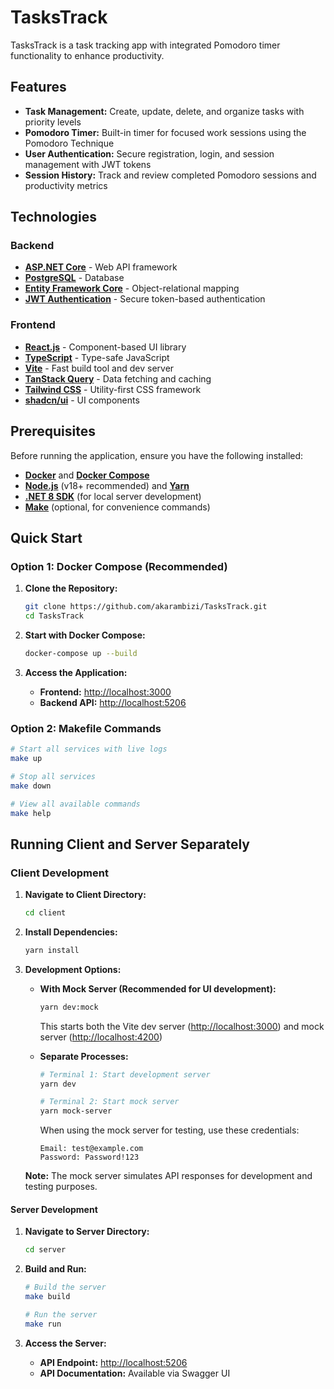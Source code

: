 # TasksTrack

TasksTrack is a task tracking app with integrated Pomodoro timer functionality to enhance productivity.

## Features

- **Task Management:** Create, update, delete, and organize tasks with priority levels
- **Pomodoro Timer:** Built-in timer for focused work sessions using the Pomodoro Technique
- **User Authentication:** Secure registration, login, and session management with JWT tokens
- **Session History:** Track and review completed Pomodoro sessions and productivity metrics

## Technologies

### Backend

- **[ASP.NET Core](https://dotnet.microsoft.com/apps/aspnet)** - Web API framework
- **[PostgreSQL](https://www.postgresql.org/)** - Database
- **[Entity Framework Core](https://docs.microsoft.com/en-us/ef/core/)** - Object-relational mapping
- **[JWT Authentication](https://jwt.io/)** - Secure token-based authentication

### Frontend

- **[React.js](https://reactjs.org/)** - Component-based UI library
- **[TypeScript](https://www.typescriptlang.org/)** - Type-safe JavaScript
- **[Vite](https://vitejs.dev/)** - Fast build tool and dev server
- **[TanStack Query](https://tanstack.com/query)** - Data fetching and caching
- **[Tailwind CSS](https://tailwindcss.com/)** - Utility-first CSS framework
- **[shadcn/ui](https://ui.shadcn.com/)** - UI components

## Prerequisites

Before running the application, ensure you have the following installed:

- **[Docker](https://www.docker.com/get-started)** and **[Docker Compose](https://docs.docker.com/compose/)**
- **[Node.js](https://nodejs.org/)** (v18+ recommended) and **[Yarn](https://yarnpkg.com/)**
- **[.NET 8 SDK](https://dotnet.microsoft.com/download)** (for local server development)
- **[Make](https://www.gnu.org/software/make/)** (optional, for convenience commands)

## Quick Start

### Option 1: Docker Compose (Recommended)

1. **Clone the Repository:**

   ```bash
   git clone https://github.com/akarambizi/TasksTrack.git
   cd TasksTrack
   ```

2. **Start with Docker Compose:**

   ```bash
   docker-compose up --build
   ```

3. **Access the Application:**

   - **Frontend:** <http://localhost:3000>
   - **Backend API:** <http://localhost:5206>

### Option 2: Makefile Commands

```bash
# Start all services with live logs
make up

# Stop all services
make down

# View all available commands
make help
```

## Running Client and Server Separately

### Client Development

1. **Navigate to Client Directory:**

   ```bash
   cd client
   ```

2. **Install Dependencies:**

   ```bash
   yarn install
   ```

3. **Development Options:**

   - **With Mock Server (Recommended for UI development):**

     ```bash
     yarn dev:mock
     ```

     This starts both the Vite dev server (<http://localhost:3000>) and mock server (<http://localhost:4200>)

   - **Separate Processes:**

     ```bash
     # Terminal 1: Start development server
     yarn dev

     # Terminal 2: Start mock server
     yarn mock-server
     ```

     When using the mock server for testing, use these credentials:

        ```text
        Email: test@example.com
        Password: Password!123
        ```

    **Note:** The mock server simulates API responses for development and testing purposes.

#### Server Development

1. **Navigate to Server Directory:**

   ```bash
   cd server
   ```

2. **Build and Run:**

   ```bash
   # Build the server
   make build

   # Run the server
   make run
   ```

3. **Access the Server:**

   - **API Endpoint:** <http://localhost:5206>
   - **API Documentation:** Available via Swagger UI
